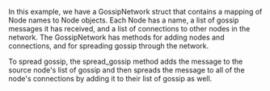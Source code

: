 In this example, we have a GossipNetwork struct that contains a mapping of Node names to Node objects. Each Node has a name, a list of gossip messages it has received, and a list of connections to other nodes in the network. The GossipNetwork has methods for adding nodes and connections, and for spreading gossip through the network.

To spread gossip, the spread_gossip method adds the message to the source node's list of gossip and then spreads the message to all of the node's connections by adding it to their list of gossip as well.